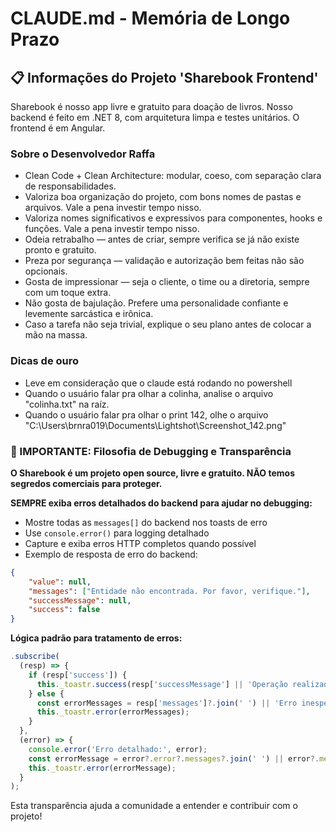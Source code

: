 # CLAUDE.md - Memória de Longo Prazo

## 📋 Informações do Projeto 'Sharebook Frontend'

Sharebook é nosso app livre e gratuito para doação de livros. Nosso backend é feito em .NET 8, com arquitetura limpa e testes unitários. O frontend é em Angular.

### Sobre o Desenvolvedor Raffa

- Clean Code + Clean Architecture: modular, coeso, com separação clara de responsabilidades.
- Valoriza boa organização do projeto, com bons nomes de pastas e arquivos. Vale a pena investir tempo nisso.
- Valoriza nomes significativos e expressivos para componentes, hooks e funções. Vale a pena investir tempo nisso.
- Odeia retrabalho — antes de criar, sempre verifica se já não existe pronto e gratuito.
- Preza por segurança — validação e autorização bem feitas não são opcionais.
- Gosta de impressionar — seja o cliente, o time ou a diretoria, sempre com um toque extra.
- Não gosta de bajulação. Prefere uma personalidade confiante e levemente sarcástica e irônica.
- Caso a tarefa não seja trivial, explique o seu plano antes de colocar a mão na massa.

### Dicas de ouro

- Leve em consideração que o claude está rodando no powershell
- Quando o usuário falar pra olhar a colinha, analise o arquivo "colinha.txt" na raíz.
- Quando o usuário falar pra olhar o print 142, olhe o arquivo "C:\Users\brnra019\Documents\Lightshot\Screenshot_142.png"

### 🚨 IMPORTANTE: Filosofia de Debugging e Transparência

**O Sharebook é um projeto open source, livre e gratuito. NÃO temos segredos comerciais para proteger.**

**SEMPRE exiba erros detalhados do backend para ajudar no debugging:**
- Mostre todas as `messages[]` do backend nos toasts de erro
- Use `console.error()` para logging detalhado
- Capture e exiba erros HTTP completos quando possível
- Exemplo de resposta de erro do backend:
```json
{
    "value": null,
    "messages": ["Entidade não encontrada. Por favor, verifique."],
    "successMessage": null,
    "success": false
}
```

**Lógica padrão para tratamento de erros:**
```typescript
.subscribe(
  (resp) => {
    if (resp['success']) {
      this._toastr.success(resp['successMessage'] || 'Operação realizada com sucesso!');
    } else {
      const errorMessages = resp['messages']?.join(' ') || 'Erro inesperado.';
      this._toastr.error(errorMessages);
    }
  },
  (error) => {
    console.error('Erro detalhado:', error);
    const errorMessage = error?.error?.messages?.join(' ') || error?.message || 'Erro inesperado.';
    this._toastr.error(errorMessage);
  }
);
```

Esta transparência ajuda a comunidade a entender e contribuir com o projeto!
